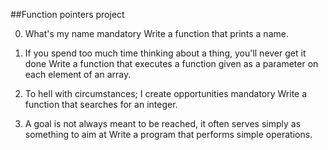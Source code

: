 ##Function pointers project

0. What's my name mandatory
Write a function that prints a name.

1. If you spend too much time thinking about a thing, you'll never get it done
Write a function that executes a function given as a parameter on each element
of an array.

2. To hell with circumstances; I create opportunities mandatory
Write a function that searches for an integer.

3. A goal is not always meant to be reached, it often serves simply as something 
to aim at
Write a program that performs simple operations.

